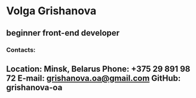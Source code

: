 # Volga Grishanova

**beginner front-end developer**
---
### Contacts:
Location: Minsk, Belarus
Phone: +375 29 891 98 72
E-mail: grishanova.oa@gmail.com
GitHub: grishanova-oa
---



